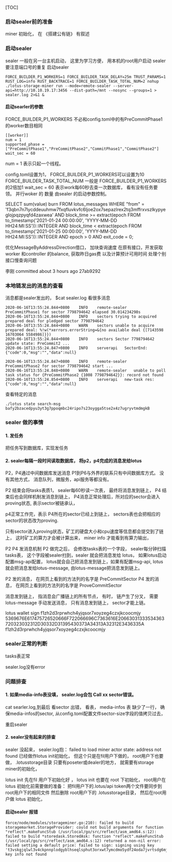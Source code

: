 [TOC]
### 启动sealer前的准备
 miner 初始化， 在 《搭建公有链》 有叙述
 
### 启动sealer
sealer 一般在另一台主机启动， 这里为学习方便， 用本机的root用户启动 sealer
要注意端口号的重复
启动sealer
```
FORCE_BUILDER_P1_WORKERS=1 FORCE_BUILDER_TASK_DELAY=25m TRUST_PARAMS=1 RUST_LOG=info RUST_BACKTRACE=1 FORCE_BUILDER_TASK_TOTAL_NUM=2 nohup ./lotus-storage-miner run --mode=remote-sealer --server-api=http://10.10.19.17:3456 --dist-path=/mnt --nosync --groups=1 > sealer.log 2>&1 &
```
#### 启动searler的参数
FORCE_BUILDER_P1_WORKERS 不必和config.toml中的有PreCommitPhase1的worker数目相同
```
[[worker]]
num = 1
supported_phase = ["PreCommitPhase1","PreCommitPhase2","CommitPhase1","CommitPhase2"]
wait_sec = 60
```
num = 1 表示只起一个线程。 

config.toml设置为1， FORCE_BUILDER_P1_WORKERS可以设置为10
FORCE_BUILDER_TASK_TOTAL_NUM  一般是 FORCE_BUILDER_P1_WORKERS  的2倍加1 
wait_sec = 60 表示work每60秒去查一次数据库， 看有没有任务要领。 
并行woker 的 数量 由sealer 的启动参数控制。 


SELECT 
sum(value) burn
FROM lotus_messages
WHERE "from" = 'f3qbn7n7lycddeuuhmw7fxqfluvkvfc6ljoe2ox7sepazlrex2tq3mffrxvszlkypyeglojpqzpyqfd4zaxwea' AND block_time >= extract(epoch FROM to_timestamp('2021-01-24 00:00:00', 'YYYY-MM-DD HH24:MI:SS'))::INTEGER
  AND block_time < extract(epoch FROM to_timestamp('2021-01-25 00:00:00', 'YYYY-MM-DD HH24:MI:SS'))::INTEGER
  AND epoch > 0 AND exit_code = 0;
  
  优化MessageByAddressDirection借口， 加块查询速度
  在原有接口，开发获取worker 和controller 的balance, 获取昨日gas费 以及计算预计可用时间
  处理个别接口慢查询问题
  
李刚 committed about 3 hours ago
27ab9292


### 本地链发出的消息的查看
消息都是sealer发出的， $cat sealer.log 看很多消息
```
2020-06-16T13:55:24.844+0800	INFO	remote-sealer	PreCommitPhase1 for sector 7798794642 elapsed 30.014234298s
2020-06-16T13:55:24.844+0800	INFO	sectors	trying to acquired prepared deal for pledged sector 7798794642
2020-06-16T13:55:24.844+0800	WARN	sectors	unable to acquire prepared deal: %!w(*xerrors.errorString=&{no available deal {[7143598 16703064 5584986]}})
2020-06-16T13:55:24.844+0800	INFO	sectors	Sector 7798794642 update state: PreCommit2 ...
2020-06-16T13:55:24.847+0800	INFO	serverapi	SectorEnd:{"code":0,"msg":"","data":null}

2020-06-16T13:55:24.847+0800	INFO	remote-sealer	PreCommitPhase2 for sector 7798794642 start ...
2020-06-16T13:55:24.848+0800	WARN	remote-sealer	unable to poll task status for {PreCommitPhase2 {1008 7798794642}}: record not found
2020-06-16T13:55:24.854+0800	INFO	serverapi	new-task res: {"code":0,"msg":"","data":null}
```

查看特定的消息
```
./lotus state search-msg bafy2bzacedpyu3yt3g7ppoqmbc24ripo7s23oygga5tse2x4z7ugryvtmdmgkB
```

### sealer 做的事情
#### 1. 发任务
把任务写到数据库，实现发任务

#### 2. sealer每隔一段时间读取数据库， 将p2，p4完成的消息发给lotus
P2，P4通过中间数据库发送消息
P1到P6与外界的联系只有中间数据库方式。 没有其他方式， 消息队列，微服务，api服务等都没有。  

P2 结束会将tasks表质1， sealer每60秒读一次表， 最终将消息发到链上， 
P4 结束后也会同样机制发消息到链上， P4消息正常处理后，所对应的sector会进入proving状态,  表示sector被链承认， 

p4正常工作完，表示 P4所在的sector已经上到链上， sectors表也会把相应的sector的状态改为proving. 

只有sector进入proving状态，矿工的硬盘大小和cpu速度等信息都会提交到了链上， 这时矿工的算力才会被计算出来， miner info 才能看到有算力输出， 

P2 P4 发消息机制
P2 做完之后， 会修改tasks表的一个字段， sealer每分钟扫描tasks表， 这个字段被sealer扫到，sealer 就会把消息发给 lotus， 如果lotus启动配置msg-api配置， lotus就会自己把消息发到链上，如果有配置msg-api, lotus就会把消息发给lotus-message, 由lotus-message把消息发到链上。 

P2 发的消息， 在网页上看到的方法列的名字是 PreCommitSector
P4 发的消息， 在网页上看到的方法列的名字是 ProveCommitSector

消息发到链上， 指消息会广播链上的所有节点， 有时， 链产生了分叉， 需要lotus-message 手动发送消息， 只有消息发到链上， sector才能上链。

lotus wallet sign f1zh2d3rprwhch4yjqsor7xoyzeg4czxjkcoocmjy 5369676E617475726520666F722066696C7363616E20663031333534363720323032312D30332D31395430373A34313A32312E3436335A f1zh2d3rprwhch4yjqsor7xoyzeg4czxjkcoocmjy
### sealer正常的判断
tasks表正常

sealer.log没有error

### 问题排查
####  1. 如果media-info表没填， sealer.log会包 Call xx sector错误。
cat searler.log,到最后 看sector 出错， 
看表， 
media-infos 表 缺少了一行， 确保media-infos的sector,  从config.toml配置文件sector-size字段的值拷贝过去， 

重启sealer


####  2. sealer没有起来的排查

sealer 没起来， sealer.log抱：
failed to load miner actor state: address not found 
已经做作lotus init初始化， 但这个只是在fil用户下做的， 
root用户下也要做， .lotusstorage目录
只要有poseter或dealer的地方， 就需要有storage miner的初始化， 

lotus init 先在fil 用户下初始化好 ， 
lotus init 也要在 root 下初始化， 
root用户在lotus 初始化前需要做的准备：
把fil用户下的.lotus/api token两个文件要同步到root用户下的相同文件
然后删除 root用户下的 .lotusstorage目录， 
然后在root用户做 lotus 初始化，
 
#### 启动sealer 报错
```
force/node/modules/storageminer.go:210): failed to build storagemarket.StorageProvider: could not build arguments for function "reflect".makeFuncStub (/usr/local/go/src/reflect/asm_amd64.s:12): failed to build *storedask.StoredAsk: function "reflect".makeFuncStub (/usr/local/go/src/reflect/asm_amd64.s:12) returned a non-nil error: failed setting a default price: failed to sign: signing using key 't3vskgjqlwl3v4ckpnnplodgyblhseqlsphut3orxwt7ymcdmo5ydf24oda7jvrtsdg6mjpiunr5jbjcxf7eza': key info not found 
``` 

